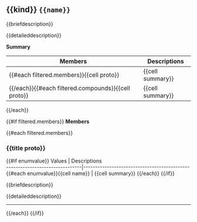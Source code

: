 ## {{kind}} `{{name}}`

{{briefdescription}}

{{detaileddescription}}

**Summary**

 Members                        | Descriptions                                
--------------------------------|---------------------------------------------
{{#each filtered.members}}{{cell proto}}            | {{cell summary}}
{{/each}}{{#each filtered.compounds}}{{cell proto}} | {{cell summary}}
{{/each}}

{{#if filtered.members}}
**Members**

{{#each filtered.members}}
### {{title proto}}

{{#if enumvalue}}
 Values                         | Descriptions                                
--------------------------------|---------------------------------------------
{{#each enumvalue}}{{cell name}}            | {{cell summary}}
{{/each}}
{{/if}}

{{briefdescription}}

{{detaileddescription}}

-----------------------------------

{{/each}}
{{/if}}
